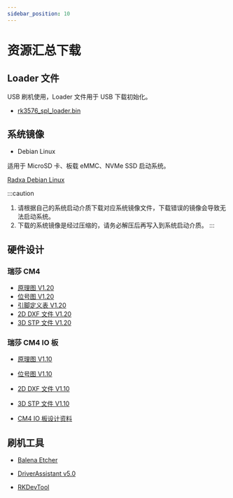 ```yaml
---
sidebar_position: 10
---
```


# 资源汇总下载

## Loader 文件

USB 刷机使用，Loader 文件用于 USB 下载初始化。

- [rk3576_spl_loader.bin](https://dl.radxa.com/rock4/4d/images/rk3576_spl_loader.bin)

## 系统镜像

- Debian Linux

适用于 MicroSD 卡、板载 eMMC、NVMe SSD 启动系统。

[Radxa Debian Linux](https://github.com/radxa-build/radxa-rk3576/releases/download/rsdk-b3/radxa-rk3576_bookworm_kde_b3.output_512.img.xz)

:::caution

1. 请根据自己的系统启动介质下载对应系统镜像文件，下载错误的镜像会导致无法启动系统。
2. 下载的系统镜像是经过压缩的，请务必解压后再写入到系统启动介质。
   :::

## 硬件设计

### 瑞莎 CM4

- [原理图 V1.20](https://dl.radxa.com/cm4/docs/hw/radxa_cm4_schematic_v1.20.pdf)
- [位号图 V1.20](https://dl.radxa.com/cm4/docs/hw/radxa_cm4_components_placement_map_v1.20.pdf)
- [引脚定义表 V1.20](https://dl.radxa.com/cm4/docs/hw/radxa_cm4_pinout_v1.20.xlsx)
- [2D DXF 文件 V1.20](https://dl.radxa.com/cm4/docs/hw/radxa_cm4_2d_dxf_v1.20.zip)
- [3D STP 文件 V1.20](https://dl.radxa.com/cm4/docs/hw/radxa_cm4_3d_stp_v1.20.zip)

### 瑞莎 CM4 IO 板

- [原理图 V1.10](https://dl.radxa.com/cm4/cm4-io-board/docs/hw/radxa_cm4_io_schematic_v1.10.pdf)
- [位号图 V1.10](https://dl.radxa.com/cm4/cm4-io-board/docs/hw/radxa_cm4_io_components_placement_map_v1.10.pdf)
- [2D DXF 文件 V1.10](https://dl.radxa.com/cm4/cm4-io-board/docs/hw/radxa_cm4_io_2d_dxf_v1.10.zip)
- [3D STP 文件 V1.10](https://dl.radxa.com/cm4/cm4-io-board/docs/hw/radxa_cm4_io_3d_stp_v1.10.zip)

- [CM4 IO 板设计资料](https://github.com/radxa/radxa-cm-projects/tree/main/cm4/radxa-cm4-io-board)

## 刷机工具

- [Balena Etcher](https://etcher.balena.io/)

- [DriverAssistant v5.0](https://dl.radxa.com/tools/windows/DriverAssitant_v5.0.zip)

- [RKDevTool](https://dl.radxa.com/tools/windows/RKDevTool_Release_v2.96-20221121.rar)
